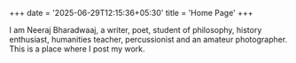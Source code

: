 +++
date = '2025-06-29T12:15:36+05:30'
title = 'Home Page'
+++

I am Neeraj Bharadwaaj, a writer, poet, student of philosophy, history enthusiast, humanities teacher, percussionist and an amateur photographer. This is a place where I post my work.

